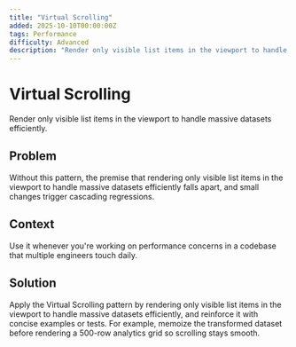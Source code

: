 ```yaml
---
title: "Virtual Scrolling"
added: 2025-10-10T00:00:00Z
tags: Performance
difficulty: Advanced
description: "Render only visible list items in the viewport to handle massive datasets efficiently."
---
```

# Virtual Scrolling

Render only visible list items in the viewport to handle massive datasets efficiently.

## Problem

Without this pattern, the premise that rendering only visible list items in the viewport to handle massive datasets efficiently falls apart, and small changes trigger cascading regressions.

## Context

Use it whenever you're working on performance concerns in a codebase that multiple engineers touch daily.

## Solution

Apply the Virtual Scrolling pattern by rendering only visible list items in the viewport to handle massive datasets efficiently, and reinforce it with concise examples or tests. For example, memoize the transformed dataset before rendering a 500-row analytics grid so scrolling stays smooth.
